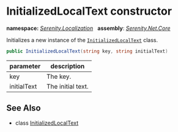 # InitializedLocalText constructor
**namespace:** *[Serenity.Localization](../../README.md#serenity.localization-namespace)*   **assembly**: *[Serenity.Net.Core](../../README.md)*

Initializes a new instance of the [`InitializedLocalText`](../InitializedLocalText.md) class.

```csharp
public InitializedLocalText(string key, string initialText)
```

| parameter | description |
| --- | --- |
| key | The key. |
| initialText | The initial text. |

## See Also

* class [InitializedLocalText](../InitializedLocalText.md)